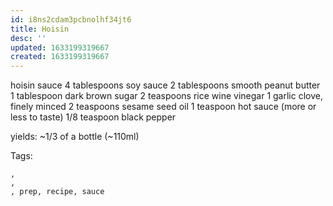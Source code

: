 ```yaml
---
id: i8ns2cdam3pcbnolhf34jt6
title: Hoisin
desc: ''
updated: 1633199319667
created: 1633199319667
---
```



hoisin sauce
4 tablespoons soy sauce
2 tablespoons smooth peanut butter
1 tablespoon dark brown sugar
2 teaspoons rice wine vinegar
1 garlic clove, finely minced
2 teaspoons sesame seed oil
1 teaspoon hot sauce (more or less to taste)
1/8 teaspoon black pepper

yields: ~1/3 of a bottle (~110ml)

Tags:

    ,
    ,
    , prep, recipe, sauce

